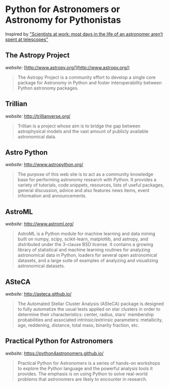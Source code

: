 # Python for Astronomers or Astronomy for Pythonistas

Inspired by ["Scientists at work: most days in the life of an astronomer aren’t spent at telescopes"](http://theconversation.com/scientists-at-work-most-days-in-the-life-of-an-astronomer-arent-spent-at-telescopes-40046)

## The Astropy Project

*website:* [http://www.astropy.org/](http://www.astropy.org/)

> The Astropy Project is a community effort to develop a single core package for Astronomy in Python and foster interoperability between Python astronomy packages.


## Trillian

*website:* http://trillianverse.org/

> Trillian is a project whose aim is to bridge the gap between astrophysical models and the vast amount of publicly available astronomical data.

## Astro Python

*website:* http://www.astropython.org/

> The purpose of this web site is to act as a community knowledge base for performing astronomy research with Python. It provides a variety of tutorials, code snippets, resources, lists of useful packages, general discussion, advice and also features news items, event information and announcements.

## AstroML

*website:* http://www.astroml.org/

> AstroML is a Python module for machine learning and data mining built on numpy, scipy, scikit-learn, matplotlib, and astropy, and distributed under the 3-clause BSD license. It contains a growing library of statistical and machine learning routines for analyzing astronomical data in Python, loaders for several open astronomical datasets, and a large suite of examples of analyzing and visualizing astronomical datasets.

## ASteCA

*website:* http://asteca.github.io/

> The Automated Stellar Cluster Analysis (ASteCA) package is designed to fully automatize the usual tests applied on star clusters in order to determine their characteristics: center, radius, stars' membership probabilities and associated intrinsic/extrinsic parameters: metallicity, age, reddening, distance, total mass, binarity fraction, etc.


## Practical Python for Astronomers

*website*: https://python4astronomers.github.io/

> Practical Python for Astronomers is a series of hands-on workshops to explore the Python language and the powerful analysis tools it provides. The emphasis is on using Python to solve real-world problems that astronomers are likely to encounter in research.
